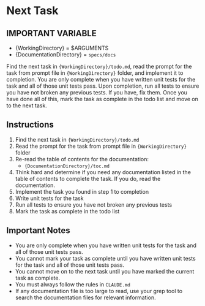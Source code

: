 # Next Task

## IMPORTANT VARIABLE

- {WorkingDirectory} = $ARGUMENTS
- {DocumentationDirectory} = `specs/docs`

Find the next task in `{WorkingDirectory}/todo.md`, read the prompt for the task from prompt file in `{WorkingDirectory}` folder, and implement it to completion. You are only complete when you have written unit tests for the task and all of those unit tests pass. Upon completion, run all tests to ensure you have not broken any previous tests. If you have, fix them. Once you have done all of this, mark the task as complete in the todo list and move on to the next task.

## Instructions

1. Find the next task in `{WorkingDirectory}/todo.md`
2. Read the prompt for the task from prompt file in `{WorkingDirectory}` folder
3. Re-read the table of contents for the documentation:
   - `{DocumentationDirectory}/toc.md`
4. Think hard and determine if you need any documentation listed in the table of contents to complete the task. If you do, read the documentation.
5. Implement the task you found in step 1 to completion
6. Write unit tests for the task
7. Run all tests to ensure you have not broken any previous tests
8. Mark the task as complete in the todo list

## Important Notes

- You are only complete when you have written unit tests for the task and all of those unit tests pass.
- You cannot mark your task as complete until you have written unit tests for the task and all of those unit tests pass.
- You cannot move on to the next task until you have marked the current task as complete.
- You must always follow the rules in `CLAUDE.md`
- If any documentation file is too large to read, use your grep tool to search the documentation files for relevant information.
